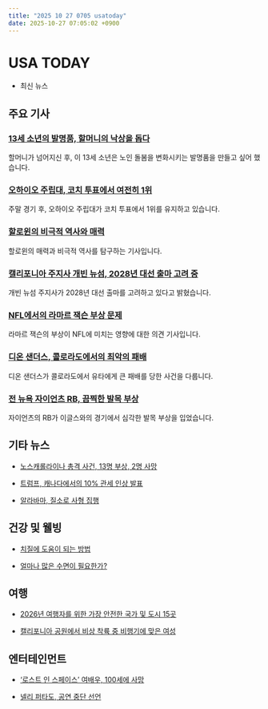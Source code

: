 ```yaml
---
title: "2025 10 27 0705 usatoday"
date: 2025-10-27 07:05:02 +0900
---
```


# USA TODAY
- 최신 뉴스

## 주요 기사

### [13세 소년의 발명품, 할머니의 낙상을 돕다](https://www.usatoday.com/story/life/health-wellness/2025/10/26/13-year-old-new-ai-invention-fall-device-grandma/86708278007/)
  할머니가 넘어지신 후, 이 13세 소년은 노인 돌봄을 변화시키는 발명품을 만들고 싶어 했습니다.
### [오하이오 주립대, 코치 투표에서 여전히 1위](https://www.usatoday.com/story/sports/ncaaf/2025/10/26/college-rankings-football-coaches-poll-top-25-week-9/86909102007/)
  주말 경기 후, 오하이오 주립대가 코치 투표에서 1위를 유지하고 있습니다.
### [할로윈의 비극적 역사와 매력](https://www.usatoday.com/story/news/nation/2025/10/26/halloween-attractions-with-tragic-history/86479162007/)
  할로윈의 매력과 비극적 역사를 탐구하는 기사입니다.
### [캘리포니아 주지사 개빈 뉴섬, 2028년 대선 출마 고려 중](https://www.usatoday.com/story/news/politics/2025/10/26/california-gov-gavin-newsom-considers-2028-presidential-run/86915639007/)
  개빈 뉴섬 주지사가 2028년 대선 출마를 고려하고 있다고 밝혔습니다.
### [NFL에서의 라마르 잭슨 부상 문제](https://www.usatoday.com/story/sports/nfl/columnist/bell/2025/10/26/lamar-jackson-injury-report-nfl-nba-gambling-scandal/86917082007/)
  라마르 잭슨의 부상이 NFL에 미치는 영향에 대한 의견 기사입니다.
### [디온 샌더스, 콜로라도에서의 최악의 패배](https://www.usatoday.com/story/sports/ncaaf/big12/2025/10/26/deion-sanders-colorado-football-worst-loss-utah-utes/86913678007/)
  디온 샌더스가 콜로라도에서 유타에게 큰 패배를 당한 사건을 다룹니다.
### [전 뉴욕 자이언츠 RB, 끔찍한 발목 부상](https://www.usatoday.com/story/sports/nfl/2025/10/26/cam-skattebo-injury-update-giants-ankle/86917323007/)
  자이언츠의 RB가 이글스와의 경기에서 심각한 발목 부상을 입었습니다.
## 기타 뉴스
- [노스캐롤라이나 총격 사건, 13명 부상, 2명 사망](https://www.usatoday.com/story/news/nation/2025/10/25/north-carolina-mass-shooting-party/86900036007/)

- [트럼프, 캐나다에서의 10% 관세 인상 발표](https://www.usatoday.com/story/news/politics/2025/10/25/trump-announces-10-increase-tariffs-canada/86905215007/)
- [알라바마, 질소로 사형 집행](https://www.usatoday.com/story/news/nation/2025/10/23/alabama-execution-anthony-todd-boyd/86861744007/)
## 건강 및 웰빙
- [치질에 도움이 되는 방법](https://www.usatoday.com/story/life/health-wellness/2025/10/21/what-are-hemorrhoids/86641890007/)

- [얼마나 많은 수면이 필요한가?](https://www.usatoday.com/story/life/health-wellness/2025/10/23/how-much-deep-sleep-do-you-need/86764509007/)
## 여행
- [2026년 여행자를 위한 가장 안전한 국가 및 도시 15곳](https://www.usatoday.com/story/travel/2025/10/23/safest-countries-cities-travelers-2026/86856053007/)

- [캘리포니아 공원에서 비상 착륙 중 비행기에 맞은 여성](https://www.usatoday.com/story/travel/news/2025/10/22/plane-landing-california-park-long-beach/86833433007/)
## 엔터테인먼트
- [‘로스트 인 스페이스’ 여배우, 100세에 사망](https://www.usatoday.com/story/entertainment/celebrities/2025/10/25/june-lockhart-lassie-lost-in-space-dies/86902826007/)

- [넬리 퍼타도, 공연 중단 선언](https://www.usatoday.com/story/entertainment/music/2025/10/26/nelly-furtado-hiatus-quits-performing/86914825007/)